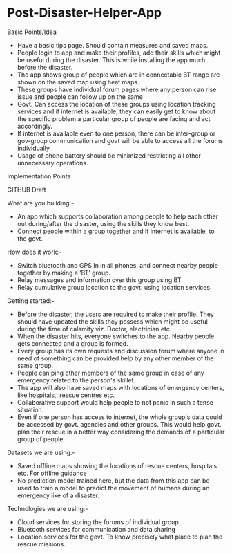 # Post-Disaster-Helper-App

Basic Points/Idea
- Have a basic tips page. Should contain measures and saved maps.
- People login to app and make their profiles, add their skills which might be useful during the disaster. This is while installing the app much before the disaster.
- The app shows group of people which are in connectable BT range are shown on the saved map using heat maps.
- These groups have individual forum pages where any person can rise issue and people can follow up on the same
- Govt. Can access the location of these groups using location tracking services and if internet is available, they can easily get to know about the specific problem a particular group of people are facing and act accordingly.
- If internet is available even to one person, there can be inter-group or gov-group communication and govt will be able to access all the forums individually
- Usage of phone battery should be minimized restricting all other unnecessary operations.

Implementation Points



GITHUB Draft

What are you building:-

- An app which supports collaboration among people to help each other out during/after the disaster, using the skills they know best.
- Connect people within a group together and if internet is available, to the govt.

How does it work:-
- Switch bluetooth and GPS In in all phones, and connect nearby people together by making a ‘BT’ group.
- Relay messages and information over this group using BT.
- Relay cumulative group location to the govt. using location services.

Getting started:-
- Before the disaster, the users are required to make their profile. They should have updated the skills they possess which might be useful during the time of calamity viz. Doctor, electrician etc.
- When the disaster hits, everyone switches to the app. Nearby people gets connected and a group is formed.
- Every group has its own requests and discussion forum where anyone in need of something can be provided help by any other member of the same group.
- People can ping other members of the same group in case of any emergency related to the person's skillet.
- The app will also have saved maps with locations of emergency centers, like hospitals,, rescue centres etc.
- Collaborative support would help people to not panic in such a tense situation.
- Even if one person has access to internet, the whole group's data could be accessed by govt. agencies and other groups. This would help govt. plan their rescue in a better way considering the demands of a particular group of people.

Datasets we are using:-

- Saved offline maps showing the locations of rescue centers, hospitals etc. For offline guidance
- No prediction model trained here, but the data from this app can be used to train a model to predict the movement of humans during an emergency like of a disaster.

Technologies we are using:-

- Cloud services for storing the forums of individual group
- Bluetooth services for communication and data sharing
- Location services for the govt. To know precisely what place to plan the rescue missions.
